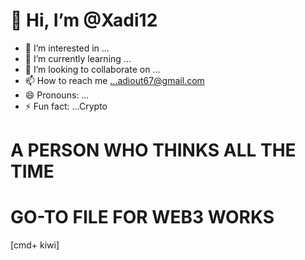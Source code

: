 # 👋 Hi, I’m @Xadi12
- 👀 I’m interested in ...
- 🌱 I’m currently learning ...
- 💞️ I’m looking to collaborate on ...
- 📫 How to reach me ...adiout67@gmail.com
- 😄 Pronouns: ...
- ⚡ Fun fact: ...Crypto 





# A PERSON WHO THINKS ALL THE TIME 
# GO-TO FILE FOR WEB3 WORKS 
<ROAM>
<telegram></telegram>
[cmd+ kiwi]
